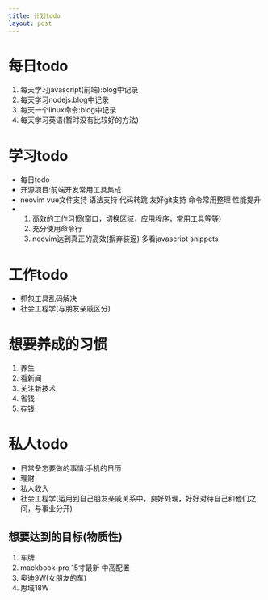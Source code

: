 ```yaml
---
title: 计划todo
layout: post
---
```


# 每日todo
1. 每天学习javascript(前端):blog中记录
2. 每天学习nodejs:blog中记录
3. 每天一个linux命令:blog中记录
4. 每天学习英语(暂时没有比较好的方法)

# 学习todo
- 每日todo
- 开源项目:前端开发常用工具集成
- neovim vue文件支持 语法支持 代码转跳 友好git支持 命令常用整理 性能提升
- 1. 高效的工作习惯(窗口，切换区域，应用程序，常用工具等等)
  2. 充分使用命令行
  3. neovim达到真正的高效(摒弃装逼)
    多看javascript snippets

# 工作todo
- 抓包工具乱码解决
- 社会工程学(与朋友亲戚区分)

# 想要养成的习惯
1. 养生
2. 看新闻
3. 关注新技术
4. 省钱
5. 存钱

# 私人todo
- 日常备忘要做的事情:手机的日历
- 理财
- 私人收入
- 社会工程学(运用到自己朋友亲戚关系中，良好处理，好好对待自己和他们之间，与事业分开)

## 想要达到的目标(物质性)
1. 车牌
2. mackbook-pro 15寸最新 中高配置
2. 奥迪9W(女朋友的车)
3. 思域18W
